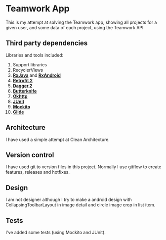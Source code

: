 # Teamwork App

This is my attempt at solving the Teamwork app, showing all projects for a given user, and some data of each project, using the Teamwork API


## Third party dependencies
Libraries and tools included:

1. Support libraries
2. RecyclerViews
3. **[RxJava](https://github.com/ReactiveX/RxJava)** and **[RxAndroid](https://github.com/ReactiveX/RxAndroid)**
4. **[Retrofit 2](https://github.com/square/retrofit)**
5. **[Dagger 2](https://google.github.io/dagger/)**
6. **[Butterknife](https://github.com/JakeWharton/butterknife)**
7. **[Okhttp](https://github.com/square/okhttp)**
8. **[JUnit](http://junit.org/junit4/)**
9. **[Mockito](http://site.mockito.org/)**
10. **[Glide](https://github.com/bumptech/glide)**

## Architecture

I have used a simple attempt at Clean Architecture.

## Version control

I have used git to version files in this project. Normally I use gitflow to create features, releases and hotfixes.

## Design

I am not designer although I try to make a android design with CollapsingToolbarLayout in image detail and circle image crop in list item.

## Tests

I've added some tests (using Mockito and JUnit).
